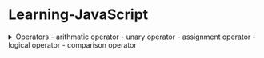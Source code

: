 # Learning-JavaScript
<details>
  <summary> Operators
  - arithmatic operator
  - unary operator
  - assignment operator
  - logical operator
  - comparison operator
</summary>
</details>
